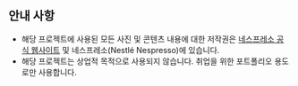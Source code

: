 ## 안내 사항
- 해당 프로젝트에 사용된 모든 사진 및 콘텐츠 내용에 대한 저작권은 [네스프레소 공식 웹사이트](https://www.nespresso.com/kr/ko) 및 네스프레소(Nestlé Nespresso)에 있습니다.
- 해당 프로젝트는 상업적 목적으로 사용되지 않습니다. 취업을 위한 포트폴리오 용도로만 사용합니다.